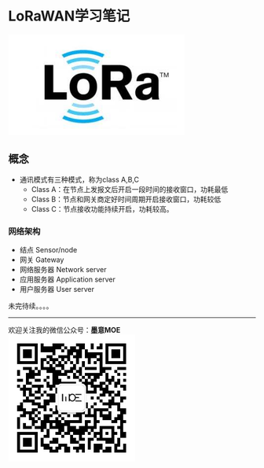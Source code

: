 # LoRaWAN学习笔记
![](../Pic/LoRa/LoRa_logo.jpg)    

## 概念
- 通讯模式有三种模式，称为class A,B,C
    - Class A：在节点上发报文后开启一段时间的接收窗口，功耗最低
    - Class B：节点和网关商定好时间周期开启接收窗口，功耗较低
    - Class C：节点接收功能持续开启，功耗较高。

### 网络架构
- 结点 Sensor/node
- 网关 Gateway
- 网络服务器 Network server
- 应用服务器 Application server
- 用户服务器 User server

未完待续。。。。

---

欢迎关注我的微信公众号：**墨意MOE**    
![](../Pic/Misc/qrcode_for_gh_a64f54357afb_258.jpg)
